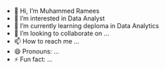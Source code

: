 - 👋 Hi, I’m Muhammed Ramees
- 👀 I’m interested in Data Analyst
- 🌱 I’m currently learning deploma in Data Analytics
- 💞️ I’m looking to collaborate on ...
- 📫 How to reach me ...
- 😄 Pronouns: ...
- ⚡ Fun fact: ...

<!---
jsvaoamwvsuakqm126/jsvaoamwvsuakqm126 is a ✨ special ✨ repository because its `README.md` (this file) appears on your GitHub profile.
You can click the Preview link to take a look at your changes.
--->
